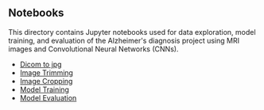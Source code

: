## Notebooks
This directory contains Jupyter notebooks used for data exploration, model training, 
and evaluation of the Alzheimer's diagnosis project using MRI images and Convolutional Neural Networks (CNNs). 

- [Dicom to jpg](https://github.com/Asma-Nasr/Alzheimer-s-Disease-Detection-MRI-images-CNN/blob/main/Notebooks/dicom2jpg.ipynb)
- [Image Trimming](https://github.com/Asma-Nasr/Alzheimer-s-Disease-Detection-MRI-images-CNN/blob/main/Notebooks/Image_trimming.ipynb)
- [Image Cropping](https://github.com/Asma-Nasr/Alzheimer-s-Disease-Detection-MRI-images-CNN/blob/main/Notebooks/Image_cropping.ipynb)
- [Model Training]()
- [Model Evaluation]()
